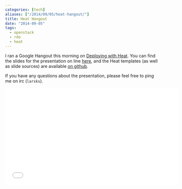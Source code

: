 ```yaml
---
categories: [tech]
aliases: ["/2014/09/05/heat-hangout/"]
title: Heat Hangout
date: "2014-09-05"
tags:
  - openstack
  - rdo
  - heat
---
```


I ran a Google Hangout this morning on [Deploying with Heat][1].  You
can find the slides for the presentation on line [here][2], and the
Heat templates (as well as slide sources) are available [on
github][3].

If you have any questions about the presentation, please feel free to
ping me on irc (`larsks`).

<iframe width="560" height="315"
src="//www.youtube.com/embed/qH-qYE1Kmpg" frameborder="0"
allowfullscreen></iframe>

[1]: https://plus.google.com/events/c9u4sjn7ksb8jrmma7vd25aok94
[2]: http://oddbit.com/rdo-hangout-heat-intro/#/
[3]: https://github.com/larsks/rdo-hangout-heat-intro/
